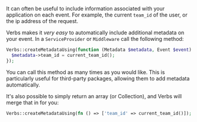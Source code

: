 It can often be useful to include information associated with your application on each
event. For example, the current `team_id` of the user, or the ip address of the request.

Verbs makes it _very easy_ to automatically include additional metadata on your event.
In a `ServiceProvider` or `Middleware` call the following method:

```php
Verbs::createMetadataUsing(function (Metadata $metadata, Event $event) {
  $metadata->team_id = current_team_id();
});
```

You can call this method as many times as you would like. This is particularly useful
for third-party packages, allowing them to add metadata automatically.

It's also possible to simply return an array (or Collection), and Verbs will merge 
that in for you:

```php
Verbs::createMetadataUsing(fn () => ['team_id' => current_team_id()]);
```
